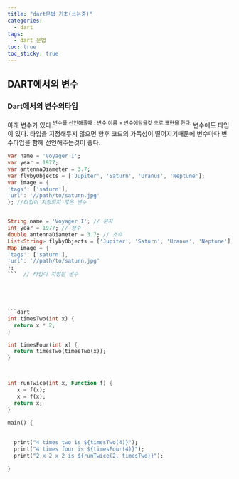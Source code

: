 ```yaml
---
title: "dart문법 기초(쓰는중)"
categories:
  - dart
tags:
  - dart 문법
toc: true
toc_sticky: true
---
```


## DART에서의 변수
### Dart에서의 변수의타입
아래 변수가 있다.<sup>변수를 선언해줄때 :  변수 이름 = 변수에담을것  으로 표현을 한다. </sup> 
변수에도 타입이 있다. 타입을 지정해두지 않으면 향후 코드의 가독성이 떨어지기때문에 변수마다 변수타입을 함께 선언해주는것이 좋다. 

```dart
var name = 'Voyager I';
var year = 1977;
var antennaDiameter = 3.7;
var flybyObjects = ['Jupiter', 'Saturn', 'Uranus', 'Neptune'];
var image = {
'tags': ['saturn'],
'url': '//path/to/saturn.jpg'
}; //타입이 지정되지 않은 변수


String name = 'Voyager I'; // 문자
int year = 1977; // 정수
double antennaDiameter = 3.7; // 소수
List<String> flybyObjects = ['Jupiter', 'Saturn', 'Uranus', 'Neptune']; // 문자열
Map image = {
'tags': ['saturn'],
'url': '//path/to/saturn.jpg'
};
```  // 타입이 지정된 변수





```dart
int timesTwo(int x) {
  return x * 2;
}

int timesFour(int x) { 
  return timesTwo(timesTwo(x));
}



int runTwice(int x, Function f) {
   x = f(x);
   x = f(x);
  return x;
}

main() {
  
  
  print("4 times two is ${timesTwo(4)}");
  print("4 times four is ${timesFour(4)}");
  print("2 x 2 x 2 is ${runTwice(2, timesTwo)}");
  
}
```
 